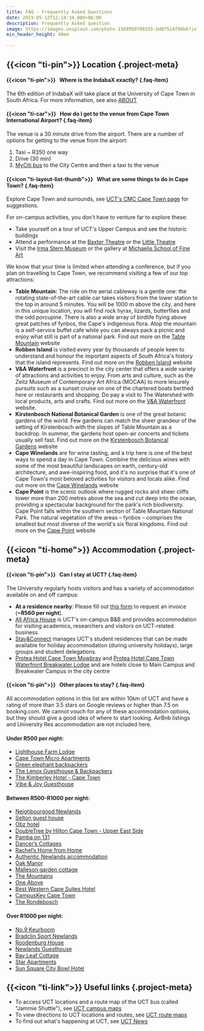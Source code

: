 ```yaml
---
title: FAQ - Frequently Asked Questions
date: 2019-05-12T12:14:34.000+06:00
description: Frequently Asked question
image: https://images.unsplash.com/photo-1589950708355-bd07514f96b6?ixlib=rb-4.0.3&ixid=MnwxMjA3fDB8MHxwaG90by1wYWdlfHx8fGVufDB8fHx8&auto=format&fit=crop&w=1491&q=80
min_header_height: 40em

---
```

## {{<icon "ti-pin">}} Location {.project-meta}

#### {{<icon "ti-pin">}} &nbsp; **Where is the IndabaX exactly?** {.faq-item}

The 6th edition of IndabaX will take place at the University of Cape Town in South Africa.
For more information, see also [ABOUT](/about)

#### {{<icon "ti-car">}} &nbsp; **How do I get to the venue from Cape Town International Airport?** {.faq-item}

The venue is a 30 minute drive from the airport. There are a number of options for getting to the venue from the airport:

1. Taxi ~ R350 one way
2. Drive (30 min)
3. [MyCiti bus](https://www.myciti.org.za/en/routes-stops/airport-services/) to the City Centre and then a taxi to the venue

#### {{<icon "ti-layout-list-thumb">}} &nbsp; **What are some things to do in Cape Town?** {.faq-item}

Explore Cape Town and surrounds, see [UCT's CMC Cape Town page](http://www.cmc.uct.ac.za/cmc/destination-cape-town) for suggestions.

For on-campus activities, you don't have to venture far to explore these:

- Take yourself on a tour of UCT's Upper Campus and see the historic buildings
- Attend a performance at the [Baxter Theatre](http://www.baxter.co.za/) or the [Little Theatre](http://www.ctdps.uct.ac.za/)
- Visit the [Irma Stern Museum](https://irmasternmuseum.co.za/) or the gallery at [Michaelis School of Fine Art](http://www.michaelis.uct.ac.za/)

We know that your time is limited when attending a conference, but if you plan on travelling to Cape Town, we recommend visiting a few of our top attractions: 

- **Table Mountain:** The ride on the aerial cableway is a gentle one: the rotating state-of-the-art cable car takes visitors from the lower station to the top in around 5 minutes. You will be 1000 m above the city, and here in this unique location, you will find rock hyrax, lizards, butterflies and the odd porcupine. There is also a wide array of birdlife flying above great patches of fynbos, the Cape's indigenous flora. Atop the mountain is a self-service buffet cafe while you can always pack a picnic and enjoy what still is part of a national park. Find out more on the [Table Mountain](https://www.tablemountain.net/) website
- **Robben Island** is visited every year by thousands of people keen to understand and honour the important aspects of South Africa's history that the island represents. Find out more on the [Robben Island](http://www.robben-island.org.za/) website
- **V&A Waterfront** is a precinct in the city center that offers a wide variety of attractions and activities to enjoy. From arts and culture, such as the Zeitz Museum of Contemporary Art Africa (MOCAA) to more leisurely pursuits such as a sunset cruise on one of the chartered boats berthed here or restaurants and shopping. Do pay a visit to The Watershed with local products, arts and crafts. Find out more on the [V&A Waterfront](https://www.waterfront.co.za/) website.
- **Kirstenbosch National Botanical Garden** is one of the great botanic gardens of the world. Few gardens can match the sheer grandeur of the setting of Kirstenbosch with the slopes of Table Mountain as a backdrop. In summer, the gardens host open-air concerts and tickets usually sell fast. Find out more on the [Kirstenbosch Botanical Gardens](https://www.sanbi.org/gardens/kirstenbosch/) website
- **Cape Winelands** are for wine tasting, and a trip here is one of the best ways to spend a day in Cape Town. Combine the delicious wines with some of the most beautiful landscapes on earth, century-old architecture, and awe-inspiring food, and it's no surprise that it's one of Cape Town's most beloved activities for visitors and locals alike. Find out more on the [Cape Winelands](https://www.sa-venues.com/attractionswc/capewinelands-attractions.htm) [](https://www.tablemountain.net/) website
- **Cape Point** is the scenic outlook where rugged rocks and sheer cliffs tower more than 200 metres above the sea and cut deep into the ocean, providing a spectacular background for the park's rich biodiversity. Cape Point falls within the southern section of Table Mountain National Park. The natural vegetation of the areas – fynbos – comprises the smallest but most diverse of the world's six floral kingdoms. Find out more on the [Cape Point](https://capepoint.co.za/) ​​​​​website

## {{<icon "ti-home">}} Accommodation {.project-meta}

#### {{<icon "ti-pin">}} &nbsp; **Can I stay at UCT?** {.faq-item}

The University regularly hosts visitors and has a variety of accommodation available on and off campus:

- **At a residence nearby**: Please fill out [this form](https://forms.gle/bLDMy3aehPM65zcG6) to request an invoice (**~R560 per night**).
- [All Africa House](http://www.stayandconnect.uct.ac.za/sc/all-africa-house) is UCT's on-campus B&B and provides accommodation for visiting academics, researchers and visitors on UCT-related business. 
- [Stay&Connect](http://www.stayandconnect.uct.ac.za/) manages UCT's student residences that can be made available for holiday accommodation (during university holidays), large groups and student delegations. 
- [Protea Hotel Cape Town Mowbray](https://www.marriott.com/hotels/travel/cptmw-protea-hotel-cape-town-mowbray/?scid=bb1a189a-fec3-4d19-a255-54ba596febe2&y_source=1_NDIyOTI2OC03MTUtbG9jYXRpb24uZ29vZ2xlX3dlYnNpdGVfb3ZlcnJpZGU=) and [Protea Hotel Cape Town Waterfront Breakwater Lodge](https://www.marriott.com/hotels/travel/cptbr-protea-hotel-cape-town-waterfront-breakwater-lodge/?scid=bb1a189a-fec3-4d19-a255-54ba596febe2&y_source=1_NDExODU1OS03MTUtbG9jYXRpb24uZ29vZ2xlX3dlYnNpdGVfb3ZlcnJpZGU%3D) and are hotels close to Main Campus and Breakwater Campus in the city centre

#### {{<icon "ti-pin">}} &nbsp; **Other places to stay?** {.faq-item}

All accommodation options in this list are within 10km of UCT and have a rating of more than 3.5 stars on Google reviews or higher than 7.5 on booking.com.
We cannot vouch for any of these accommodation options, but they should give a good idea of where to start looking. AirBnb listings and University Res accommodation are not included here. 

#### Under R500 per night: 
* [Lighthouse Farm Lodge](https://www.google.com/travel/search?q=accommodation%20map%20google%20kramer%20law%20building&g2lb=2502548%2C2503771%2C2503781%2C4258168%2C4270442%2C4284970%2C4291517%2C4306835%2C4597339%2C4757164%2C4814050%2C4850738%2C4864715%2C4874190%2C4886480%2C4893075%2C4924070%2C4965990%2C4985712%2C4990494%2C72248281%2C72262109%2C72271797%2C72272556%2C72281254%2C72286089%2C72288621&hl=en-ZA&gl=za&cs=1&ssta=1&ts=CAESCgoCCAMKAggDEAAaGwoZEhc6FU11aXplbmJlcmcsIENhcGUgVG93bioaCgU6A1pBUiIRCgUKA1pBUhIICgNaQVIQ8QM&qs=CAAgACgAMiZDaGdJbTkzTzE5S3E0TnkxQVJvTEwyY3ZNWGN3YURSNFpuRVFBUUgA&ap=KigKEgkjeKVrOPtAwBF4yf8Ud3oyQBISCWQVHGPL9EDAEXjJ_7RofzJAMABoAQ&ictx=3&sa=X&ved=0CAAQ5JsGahgKEwiQqISBxM3_AhUAAAAAHQAAAAAQvxw)
* [Cape Town Micro Apartments](https://www.google.com/travel/search?q=accommodation%20map%20google%20university%20of%20cape%20town&g2lb=2502548%2C2503771%2C2503781%2C4258168%2C4270442%2C4284970%2C4291517%2C4306835%2C4597339%2C4757164%2C4814050%2C4850738%2C4864715%2C4874190%2C4886480%2C4893075%2C4924070%2C4965990%2C4985712%2C4990494%2C72248281%2C72262109%2C72271797%2C72272556%2C72281254%2C72286089%2C72288621&hl=en-ZA&gl=za&cs=1&ssta=1&ts=CAISCgoCCAMKAggDEAAaYgpEEkAyJTB4MWRjYzVkMjJiNzc4YjQwMToweDVmOTBlNGRjMTliNWZhNGU6F1VuaXZlcnNpdHkgT2YgQ2FwZSBUb3duGgASGhIUCgcI5w8QBxgLEgcI5w8QBxgPGAQyAggBKhAKBToDWkFSGgAiBRIDEPED&qs=CAEyJ0Noa1F2YWI5eHN1RmdOa2VHZzB2Wnk4eE1XeDBOak5yT0dNNUVBSTgGQgsJ95FePawVw88YAUILCZuu8ypVgbm1GAFCCwlmE8oW1-9TaRgBQgsJVzyUCVGnSKkYAUILCcsc2VfQHo7nGAFCCwnva6dpzoWQjBgBSABaAggB&ap=KigKEgkH-wDDy_tAwBHVcesA23UyQBISCcc-1Y2n-UDAEdVx62jIejJAMABoAQ&ictx=3&sa=X&ved=0CAAQ5JsGahgKEwiQqISBxM3_AhUAAAAAHQAAAAAQjx0)
* [Green elephant backpackers](https://www.google.com/travel/search?q=accommodation%20map%20google%20university%20of%20cape%20town&g2lb=2502548%2C2503771%2C2503781%2C4258168%2C4270442%2C4284970%2C4291517%2C4306835%2C4597339%2C4757164%2C4814050%2C4850738%2C4864715%2C4874190%2C4886480%2C4893075%2C4924070%2C4965990%2C4985712%2C4990494%2C72248281%2C72262109%2C72271797%2C72272556%2C72281254%2C72286089%2C72288621&hl=en-ZA&gl=za&cs=1&ssta=1&ts=CAISCgoCCAMKAggDEAAaYgpEEkAyJTB4MWRjYzVkMjJiNzc4YjQwMToweDVmOTBlNGRjMTliNWZhNGU6F1VuaXZlcnNpdHkgT2YgQ2FwZSBUb3duGgASGhIUCgcI5w8QBxgLEgcI5w8QBxgPGAQyAggBKhAKBToDWkFSGgAiBRIDEPED&qs=CAEyJENoY0k1cWFvdHZINi02bHBHZ3N2Wnk4eGRHUjBORE55ZEJBQjgGQgsJ95FePawVw88YAUILCZuu8ypVgbm1GAFCCwlmE8oW1-9TaRgBQgsJVzyUCVGnSKkYAUILCcsc2VfQHo7nGAFCCwnva6dpzoWQjBgBSABaAggB&ap=KigKEgkH-wDDy_tAwBHVcesA23UyQBISCcc-1Y2n-UDAEdVx62jIejJAMABoAQ&ictx=3&sa=X&ved=0CAAQ5JsGahgKEwiQqISBxM3_AhUAAAAAHQAAAAAQwh0) 
* [The Lenox Guesthouse & Backpackers](https://www.google.com/travel/search?q=accommodation%20map%20google%20university%20of%20cape%20town&g2lb=2502548%2C2503771%2C2503781%2C4258168%2C4270442%2C4284970%2C4291517%2C4306835%2C4597339%2C4757164%2C4814050%2C4850738%2C4864715%2C4874190%2C4886480%2C4893075%2C4924070%2C4965990%2C4985712%2C4990494%2C72248281%2C72262109%2C72271797%2C72272556%2C72281254%2C72286089%2C72288621&hl=en-ZA&gl=za&cs=1&ssta=1&ts=CAISCgoCCAMKAggDEAAaYgpEEkAyJTB4MWRjYzVkMjJiNzc4YjQwMToweDVmOTBlNGRjMTliNWZhNGU6F1VuaXZlcnNpdHkgT2YgQ2FwZSBUb3duGgASGhIUCgcI5w8QBxgLEgcI5w8QBxgPGAQyAggBKhAKBToDWkFSGgAiBRIDEPED&qs=CAEyJENoY0lvcTYxNHFXbTEtUm9HZ3N2Wnk4eGRHUmZYM2N4WHhBQjgGQgsJ95FePawVw88YAUILCZuu8ypVgbm1GAFCCwlmE8oW1-9TaRgBQgsJVzyUCVGnSKkYAUILCcsc2VfQHo7nGAFCCwnva6dpzoWQjBgBSABaAggB&ap=KigKEgl5lV0K-fxAwBFfeB7rS2YyQBISCVwnzcxn9EDAEV94HosKcTJAMABoAQ&ictx=3&sa=X&ved=0CAAQ5JsGahgKEwiQqISBxM3_AhUAAAAAHQAAAAAQpR4)
* [The Kimberley Hotel - Cape Town](https://www.google.com/travel/search?q=accommodation%20map%20google%20university%20of%20cape%20town&g2lb=2502548%2C2503771%2C2503781%2C4258168%2C4270442%2C4284970%2C4291517%2C4306835%2C4597339%2C4757164%2C4814050%2C4850738%2C4864715%2C4874190%2C4886480%2C4893075%2C4924070%2C4965990%2C4985712%2C4990494%2C72248281%2C72262109%2C72271797%2C72272556%2C72281254%2C72286089%2C72288621&hl=en-ZA&gl=za&cs=1&ssta=1&ts=CAISCgoCCAMKAggDEAAaYgpEEkAyJTB4MWRjYzVkMjJiNzc4YjQwMToweDVmOTBlNGRjMTliNWZhNGU6F1VuaXZlcnNpdHkgT2YgQ2FwZSBUb3duGgASGhIUCgcI5w8QBxgLEgcI5w8QBxgPGAQyAggBKhAKBToDWkFSGgAiBRIDEPED&qs=CAEyJkNoZ0lvNHl3aFlQanpmdktBUm9MTDJjdk1YUjBiREIyY25RUUFROAZCCwn3kV49rBXDzxgBQgsJm67zKlWBubUYAUILCWYTyhbX71NpGAFCCwlXPJQJUadIqRgBQgsJyxzZV9AejucYAUILCe9rp2nOhZCMGAFIAFoCCAE&ap=KigKEgmvn7IWmfxAwBGvZYB_o2YyQBISCc8w0MUH9EDAEa9lgB9icTJAMABoAQ&ictx=3&sa=X&ved=0CAAQ5JsGahgKEwiQqISBxM3_AhUAAAAAHQAAAAAQ4x4)
* [Vibe & Joy Guesthouse](https://www.google.com/travel/search?q=accommodation%20map%20google%20university%20of%20cape%20town&g2lb=2502548%2C2503771%2C2503781%2C4258168%2C4270442%2C4284970%2C4291517%2C4306835%2C4597339%2C4757164%2C4814050%2C4850738%2C4864715%2C4874190%2C4886480%2C4893075%2C4924070%2C4965990%2C4985712%2C4990494%2C72248281%2C72262109%2C72271797%2C72272556%2C72281254%2C72286089%2C72288621&hl=en-ZA&gl=za&cs=1&ssta=1&ts=CAISCgoCCAMKAggDEAAaYgpEEkAyJTB4MWRjYzVkMjJiNzc4YjQwMToweDVmOTBlNGRjMTliNWZhNGU6F1VuaXZlcnNpdHkgT2YgQ2FwZSBUb3duGgASGhIUCgcI5w8QBxgLEgcI5w8QBxgPGAQyAggBKhAKBToDWkFSGgAiBRIDEPED&qs=CAEyKENob0k1cXpyLWM3Z2xfYlVBUm9OTDJjdk1URjBOMll6ZHpJNFpCQUI4BkILCfeRXj2sFcPPGAFCCwmbrvMqVYG5tRgBQgsJZhPKFtfvU2kYAUILCVc8lAlRp0ipGAFCCwnLHNlX0B6O5xgBQgsJ72unac6FkIwYAUgAWgIIAQ&ap=KigKEgmOrX7whf1AwBGK-RGm724yQBISCRfPTc_09EDAEYr5EUaueTJAMABoAQ&ictx=3&sa=X&ved=0CAAQ5JsGahgKEwiQqISBxM3_AhUAAAAAHQAAAAAQsR8) 

#### Between R500-R1000 per night: 
* [Neighbourgood Newlands](https://www.google.com/travel/search?q=accommodation%20map%20google%20university%20of%20cape%20town&g2lb=2502548%2C2503771%2C2503781%2C4258168%2C4270442%2C4284970%2C4291517%2C4306835%2C4597339%2C4757164%2C4814050%2C4850738%2C4864715%2C4874190%2C4886480%2C4893075%2C4924070%2C4965990%2C4985712%2C4990494%2C72248281%2C72262109%2C72271797%2C72272556%2C72281254%2C72286089%2C72288621&hl=en-ZA&gl=za&cs=1&ssta=1&ts=CAESCgoCCAMKAggDEAAaYgpEEkAyJTB4MWRjYzVkMjJiNzc4YjQwMToweDVmOTBlNGRjMTliNWZhNGU6F1VuaXZlcnNpdHkgT2YgQ2FwZSBUb3duGgASGhIUCgcI5w8QBxgLEgcI5w8QBxgPGAQyAggBKhUKBToDWkFSGgAiCgoDEP8DEgMQgAg&qs=CAEyuwFDZ3NJcFl5ZjBMRC1qX2EzQVJBQkdudEJTVUkwYVZSa1pVTnlTbUZCZDNoUVh6QldUMEZ0VnpkWVFXbDVUSGwyVW0xU1h6VmZSbkppZDNCUlFWQlZia1puTjFaSVdETm1ObWg0Y1hwcGJHUjJjRXR2YmtOQ2NIVmFjMG8wZDI5WVRqaHhRVlJqVFdWaFdGZ3RWblYxUVhCR2IwaFlNM3BDV0hkR2FrTlpNSGswVVd4U2FUSjRhRkJ1UWxrOAZCCwn3kV49rBXDzxgBQgsJm67zKlWBubUYAUILCWYTyhbX71NpGAFCCwlXPJQJUadIqRgBQgsJyxzZV9AejucYAUILCe9rp2nOhZCMGAFIAFoCCAE&ap=KigKEglcio910_xAwBEJ2uSgRHQyQBISCStdGKtm9kDAEQna5ED4ejJAMAFoAQ&ictx=1&sa=X&ved=0CAAQ5JsGahcKEwio6667xc3_AhUAAAAAHQAAAAAQCw)
* [Selton guest house](https://www.google.com/travel/search?q=accommodation%20map%20google%20university%20of%20cape%20town&g2lb=2502548%2C2503771%2C2503781%2C4258168%2C4270442%2C4284970%2C4291517%2C4306835%2C4597339%2C4757164%2C4814050%2C4850738%2C4864715%2C4874190%2C4886480%2C4893075%2C4924070%2C4965990%2C4985712%2C4990494%2C72248281%2C72262109%2C72271797%2C72272556%2C72281254%2C72286089%2C72288621&hl=en-ZA&gl=za&cs=1&ssta=1&ts=CAESCgoCCAMKAggDEAAaYgpEEkAyJTB4MWRjYzVkMjJiNzc4YjQwMToweDVmOTBlNGRjMTliNWZhNGU6F1VuaXZlcnNpdHkgT2YgQ2FwZSBUb3duGgASGhIUCgcI5w8QBxgLEgcI5w8QBxgPGAQyAggBKhUKBToDWkFSGgAiCgoDEP8DEgMQgAg&qs=CAEyuwFDZ29JcGNfQXMtVEh3ZlI4RUFFYWZFRkpRalJwVkdad1NsTnBZa3RUVWtaUmNIa3lkVUpaWldOWVJGUm5OR3hFWDBKSVpHWmtOVFZLYzFkWU1tdHVWVWcyVVVKSlFuVkpNWEkwVTJSWlRqUndaMWwwT0ZZM1dpMVlialpDTmtWelpVaDZPVFpDY3pCbVp6TmtNakkxUlZwS2NVWklVRWxEVTFScVlqbGxjV3A2UlhCbkxWOW5VbkU1WlVJOAZCCwn3kV49rBXDzxgBQgsJm67zKlWBubUYAUILCWYTyhbX71NpGAFCCwlXPJQJUadIqRgBQgsJyxzZV9AejucYAUILCe9rp2nOhZCMGAFIAFoCCAE&ap=KigKEgmzI0JnLP1AwBEYVbnb8HkyQBISCTJyNt1e_EDAERhVuQ-PejJAMAFoAQ&ictx=1&sa=X&ved=0CAAQ5JsGahcKEwjIlPjnxc3_AhUAAAAAHQAAAAAQCw)
* [Obz hotel](https://www.google.com/travel/search?q=accommodation%20map%20google%20university%20of%20cape%20town&g2lb=2502548%2C2503771%2C2503781%2C4258168%2C4270442%2C4284970%2C4291517%2C4306835%2C4597339%2C4757164%2C4814050%2C4850738%2C4864715%2C4874190%2C4886480%2C4893075%2C4924070%2C4965990%2C4985712%2C4990494%2C72248281%2C72262109%2C72271797%2C72272556%2C72281254%2C72286089%2C72288621&hl=en-ZA&gl=za&cs=1&ssta=1&ts=CAESCgoCCAMKAggDEAAaYgpEEkAyJTB4MWRjYzVkMjJiNzc4YjQwMToweDVmOTBlNGRjMTliNWZhNGU6F1VuaXZlcnNpdHkgT2YgQ2FwZSBUb3duGgASGhIUCgcI5w8QBxgLEgcI5w8QBxgPGAQyAggBKhUKBToDWkFSGgAiCgoDEP8DEgMQgAg&qs=CAEyKENob0kxX2pRekpEcXFhU3BBUm9OTDJjdk1URnlNemRxTTJwdE14QUI4BkILCfeRXj2sFcPPGAFCCwmbrvMqVYG5tRgBQgsJZhPKFtfvU2kYAUILCVc8lAlRp0ipGAFCCwnLHNlX0B6O5xgBQgsJ72unac6FkIwYAUgAWgIIAQ&ap=KigKEglcio910_xAwBEJ2uSgRHQyQBISCStdGKtm9kDAEQna5ED4ejJAMAFoAQ&ictx=1&sa=X&ved=0CAAQ5JsGahcKEwjo_6_pxc3_AhUAAAAAHQAAAAAQDQ)
* [DoubleTree by Hilton Cape Town - Upper East Side](https://www.google.com/travel/search?q=accommodation%20map%20google%20university%20of%20cape%20town&g2lb=2502548%2C2503771%2C2503781%2C4258168%2C4270442%2C4284970%2C4291517%2C4306835%2C4597339%2C4757164%2C4814050%2C4850738%2C4864715%2C4874190%2C4886480%2C4893075%2C4924070%2C4965990%2C4985712%2C4990494%2C72248281%2C72262109%2C72271797%2C72272556%2C72281254%2C72286089%2C72288621&hl=en-ZA&gl=za&cs=1&ssta=1&ts=CAESCgoCCAMKAggDEAAaYgpEEkAyJTB4MWRjYzVkMjJiNzc4YjQwMToweDVmOTBlNGRjMTliNWZhNGU6F1VuaXZlcnNpdHkgT2YgQ2FwZSBUb3duGgASGhIUCgcI5w8QBxgLEgcI5w8QBxgPGAQyAggBKhUKBToDWkFSGgAiCgoDEP8DEgMQgAg&qs=CAEyJENoY0lndTJWa3ZPSm43WkhHZ3N2Wnk4eGRHY3paR000TVJBQjgGQgsJ95FePawVw88YAUILCZuu8ypVgbm1GAFCCwlmE8oW1-9TaRgBQgsJVzyUCVGnSKkYAUILCcsc2VfQHo7nGAFCCwnva6dpzoWQjBgBSABaAggB&ap=KigKEglcio910_xAwBEJ2uSgRHQyQBISCStdGKtm9kDAEQna5ED4ejJAMAFoAQ&ictx=1&sa=X&ved=0CAAQ5JsGahcKEwjY-ZHrxc3_AhUAAAAAHQAAAAAQCw) 
* [Pamba on 131](https://www.google.com/travel/search?q=accommodation%20map%20google%20university%20of%20cape%20town&g2lb=2502548%2C2503771%2C2503781%2C4258168%2C4270442%2C4284970%2C4291517%2C4306835%2C4597339%2C4757164%2C4814050%2C4850738%2C4864715%2C4874190%2C4886480%2C4893075%2C4924070%2C4965990%2C4985712%2C4990494%2C72248281%2C72262109%2C72271797%2C72272556%2C72281254%2C72286089%2C72288621&hl=en-ZA&gl=za&cs=1&ssta=1&ts=CAESCgoCCAMKAggDEAAaYgpEEkAyJTB4MWRjYzVkMjJiNzc4YjQwMToweDVmOTBlNGRjMTliNWZhNGU6F1VuaXZlcnNpdHkgT2YgQ2FwZSBUb3duGgASGhIUCgcI5w8QBxgLEgcI5w8QBxgPGAQyAggBKhUKBToDWkFSGgAiCgoDEP8DEgMQgAg&qs=CAEyJ0Noa0k2NDJmNk9qTXhvOExHZzB2Wnk4eE1XNTRibmMwWjNSeEVBRTgGQgsJ95FePawVw88YAUILCZuu8ypVgbm1GAFCCwlmE8oW1-9TaRgBQgsJVzyUCVGnSKkYAUILCcsc2VfQHo7nGAFCCwnva6dpzoWQjBgBSABaAggB&ap=KigKEglIXVlrLv1AwBEJ2uTA53QyQBISCYdIn67B9kDAEQna5GCbezJAMAFoAQ&ictx=1&sa=X&ved=0CAAQ5JsGahcKEwiIrJK3xs3_AhUAAAAAHQAAAAAQCw)
* [Dancer’s Cottages](https://www.google.com/travel/search?q=accommodation%20map%20google%20university%20of%20cape%20town&g2lb=2502548%2C2503771%2C2503781%2C4258168%2C4270442%2C4284970%2C4291517%2C4306835%2C4597339%2C4757164%2C4814050%2C4850738%2C4864715%2C4874190%2C4886480%2C4893075%2C4924070%2C4965990%2C4985712%2C4990494%2C72248281%2C72262109%2C72271797%2C72272556%2C72281254%2C72286089%2C72288621&hl=en-ZA&gl=za&cs=1&ssta=1&ts=CAESCgoCCAMKAggDEAAaYgpEEkAyJTB4MWRjYzVkMjJiNzc4YjQwMToweDVmOTBlNGRjMTliNWZhNGU6F1VuaXZlcnNpdHkgT2YgQ2FwZSBUb3duGgASGhIUCgcI5w8QBxgLEgcI5w8QBxgPGAQyAggBKhUKBToDWkFSGgAiCgoDEP8DEgMQgAg&qs=CAEyJ0Noa0l5NXVzMG9YanV2QS1HZzB2Wnk4eE1XUm1NSEI1T1RGeEVBRTgGQgsJ95FePawVw88YAUILCZuu8ypVgbm1GAFCCwlmE8oW1-9TaRgBQgsJVzyUCVGnSKkYAUILCcsc2VfQHo7nGAFCCwnva6dpzoWQjBgBSABaAggB&ap=KigKEglIXVlrLv1AwBEJ2uTA53QyQBISCYdIn67B9kDAEQna5GCbezJAMAFoAQ&ictx=1&sa=X&ved=0CAAQ5JsGahcKEwjw3Ki5xs3_AhUAAAAAHQAAAAAQCw)
* [Rachel’s Home from Home](https://www.google.com/travel/search?q=accommodation%20map%20google%20university%20of%20cape%20town&g2lb=2502548%2C2503771%2C2503781%2C4258168%2C4270442%2C4284970%2C4291517%2C4306835%2C4597339%2C4757164%2C4814050%2C4850738%2C4864715%2C4874190%2C4886480%2C4893075%2C4924070%2C4965990%2C4985712%2C4990494%2C72248281%2C72262109%2C72271797%2C72272556%2C72281254%2C72286089%2C72288621&hl=en-ZA&gl=za&cs=1&ssta=1&ts=CAESCgoCCAMKAggDEAAaYgpEEkAyJTB4MWRjYzVkMjJiNzc4YjQwMToweDVmOTBlNGRjMTliNWZhNGU6F1VuaXZlcnNpdHkgT2YgQ2FwZSBUb3duGgASGhIUCgcI5w8QBxgLEgcI5w8QBxgPGAQyAggBKhUKBToDWkFSGgAiCgoDEP8DEgMQgAg&qs=CAEyJ0Noa0kxc3Fnc3JLem1wSi1HZzB2Wnk4eE1XSTNNMnBqWDIwd0VBRTgGQgsJ95FePawVw88YAUILCZuu8ypVgbm1GAFCCwlmE8oW1-9TaRgBQgsJVzyUCVGnSKkYAUILCcsc2VfQHo7nGAFCCwnva6dpzoWQjBgBSABaAggB&ap=KigKEglIXVlrLv1AwBEJ2uTA53QyQBISCYdIn67B9kDAEQna5GCbezJAMAFoAQ&ictx=1&sa=X&ved=0CAAQ5JsGahcKEwigot26xs3_AhUAAAAAHQAAAAAQDQ)
* [Authentic Newlands accommodation](https://www.google.com/travel/search?q=accommodation%20map%20google%20university%20of%20cape%20town&g2lb=2502548%2C2503771%2C2503781%2C4258168%2C4270442%2C4284970%2C4291517%2C4306835%2C4597339%2C4757164%2C4814050%2C4850738%2C4864715%2C4874190%2C4886480%2C4893075%2C4924070%2C4965990%2C4985712%2C4990494%2C72248281%2C72262109%2C72271797%2C72272556%2C72281254%2C72286089%2C72288621&hl=en-ZA&gl=za&cs=1&ssta=1&ts=CAESCgoCCAMKAggDEAAaYgpEEkAyJTB4MWRjYzVkMjJiNzc4YjQwMToweDVmOTBlNGRjMTliNWZhNGU6F1VuaXZlcnNpdHkgT2YgQ2FwZSBUb3duGgASGhIUCgcI5w8QBxgLEgcI5w8QBxgPGAQyAggBKhUKBToDWkFSGgAiCgoDEP8DEgMQgAg&qs=CAEyKENob0kzdW5uZ1BDMHJZdTFBUm9OTDJjdk1URnVjbmt3YlRrMGR4QUI4BkILCfeRXj2sFcPPGAFCCwmbrvMqVYG5tRgBQgsJZhPKFtfvU2kYAUILCVc8lAlRp0ipGAFCCwnLHNlX0B6O5xgBQgsJ72unac6FkIwYAUgAWgIIAQ&ap=KigKEglIXVlrLv1AwBEJ2uTA53QyQBISCYdIn67B9kDAEQna5GCbezJAMAFoAQ&ictx=1&sa=X&ved=0CAAQ5JsGahcKEwiY-Ne8xs3_AhUAAAAAHQAAAAAQBw)
* [Oak Manor](https://www.google.com/travel/search?q=accommodation%20map%20google%20university%20of%20cape%20town&g2lb=2502548%2C2503771%2C2503781%2C4258168%2C4270442%2C4284970%2C4291517%2C4306835%2C4597339%2C4757164%2C4814050%2C4850738%2C4864715%2C4874190%2C4886480%2C4893075%2C4924070%2C4965990%2C4985712%2C4990494%2C72248281%2C72262109%2C72271797%2C72272556%2C72281254%2C72286089%2C72288621&hl=en-ZA&gl=za&cs=1&ssta=1&ts=CAESCgoCCAMKAggDEAAaYgpEEkAyJTB4MWRjYzVkMjJiNzc4YjQwMToweDVmOTBlNGRjMTliNWZhNGU6F1VuaXZlcnNpdHkgT2YgQ2FwZSBUb3duGgASGhIUCgcI5w8QBxgLEgcI5w8QBxgPGAQyAggBKhUKBToDWkFSGgAiCgoDEP8DEgMQgAg&qs=CAEyKENob0k0TWlSckw2MjBJZWFBUm9OTDJjdk1URm1jMjV4WnpSZlloQUI4BkILCfeRXj2sFcPPGAFCCwmbrvMqVYG5tRgBQgsJZhPKFtfvU2kYAUILCVc8lAlRp0ipGAFCCwnLHNlX0B6O5xgBQgsJ72unac6FkIwYAUgAWgIIAQ&ap=KigKEglIXVlrLv1AwBEJ2uTA53QyQBISCYdIn67B9kDAEQna5GCbezJAMAFoAQ&ictx=1&sa=X&ved=0CAAQ5JsGahcKEwiAjvq9xs3_AhUAAAAAHQAAAAAQDQ)
* [Malleson garden cottage](https://www.google.com/travel/search?q=accommodation%20map%20google%20university%20of%20cape%20town&g2lb=2502548%2C2503771%2C2503781%2C4258168%2C4270442%2C4284970%2C4291517%2C4306835%2C4597339%2C4757164%2C4814050%2C4850738%2C4864715%2C4874190%2C4886480%2C4893075%2C4924070%2C4965990%2C4985712%2C4990494%2C72248281%2C72262109%2C72271797%2C72272556%2C72281254%2C72286089%2C72288621&hl=en-ZA&gl=za&cs=1&ssta=1&ts=CAESCgoCCAMKAggDEAAaYgpEEkAyJTB4MWRjYzVkMjJiNzc4YjQwMToweDVmOTBlNGRjMTliNWZhNGU6F1VuaXZlcnNpdHkgT2YgQ2FwZSBUb3duGgASGhIUCgcI5w8QBxgLEgcI5w8QBxgPGAQyAggBKhUKBToDWkFSGgAiCgoDEP8DEgMQgAg&qs=CAEyKENob1FqS2pMZ2JPSGdJSzhBUm9OTDJjdk1URm5NRzAzTXpWeFloQUM4BkILCfeRXj2sFcPPGAFCCwmbrvMqVYG5tRgBQgsJZhPKFtfvU2kYAUILCVc8lAlRp0ipGAFCCwnLHNlX0B6O5xgBQgsJ72unac6FkIwYAUgAWgIIAQ&ap=KigKEgmUZKdyQP5AwBEJ2uRA4nIyQBISCXSSBnev9UDAEQna5OCgfTJAMABoAQ&ictx=1&sa=X&ved=0CAAQ5JsGahgKEwiQqISBxM3_AhUAAAAAHQAAAAAQsQo) 
* [The Mountains](https://www.google.com/travel/search?q=accommodation%20map%20google%20university%20of%20cape%20town&g2lb=2502548%2C2503771%2C2503781%2C4258168%2C4270442%2C4284970%2C4291517%2C4306835%2C4597339%2C4757164%2C4814050%2C4850738%2C4864715%2C4874190%2C4886480%2C4893075%2C4924070%2C4965990%2C4985712%2C4990494%2C72248281%2C72262109%2C72271797%2C72272556%2C72281254%2C72286089%2C72288621&hl=en-ZA&gl=za&cs=1&ssta=1&ts=CAESCgoCCAMKAggDEAAaYgpEEkAyJTB4MWRjYzVkMjJiNzc4YjQwMToweDVmOTBlNGRjMTliNWZhNGU6F1VuaXZlcnNpdHkgT2YgQ2FwZSBUb3duGgASGhIUCgcI5w8QBxgLEgcI5w8QBxgPGAQyAggBKhUKBToDWkFSGgAiCgoDEP8DEgMQgAg&qs=CAEyJ0Noa0k3b3Eyc0lUdHVNSUtHZzB2Wnk4eE1XZ3hNV3Q2YlY5b0VBRTgGQgsJ95FePawVw88YAUILCZuu8ypVgbm1GAFCCwlmE8oW1-9TaRgBQgsJVzyUCVGnSKkYAUILCcsc2VfQHo7nGAFCCwnva6dpzoWQjBgBSABaAggB&ap=KigKEgmCIhSM2_xAwBEnxrXCdG0yQBISCY5hk0hK9EDAESfGtWIzeDJAMABoAQ&ictx=1&sa=X&ved=0CAAQ5JsGahgKEwiQqISBxM3_AhUAAAAAHQAAAAAQnBA)
* [One Above](https://www.google.com/travel/search?q=accommodation%20map%20google%20university%20of%20cape%20town&g2lb=2502548%2C2503771%2C2503781%2C4258168%2C4270442%2C4284970%2C4291517%2C4306835%2C4597339%2C4757164%2C4814050%2C4850738%2C4864715%2C4874190%2C4886480%2C4893075%2C4924070%2C4965990%2C4985712%2C4990494%2C72248281%2C72262109%2C72271797%2C72272556%2C72281254%2C72286089%2C72288621&hl=en-ZA&gl=za&cs=1&ssta=1&ts=CAESCgoCCAMKAggDEAAaYgpEEkAyJTB4MWRjYzVkMjJiNzc4YjQwMToweDVmOTBlNGRjMTliNWZhNGU6F1VuaXZlcnNpdHkgT2YgQ2FwZSBUb3duGgASGhIUCgcI5w8QBxgLEgcI5w8QBxgPGAQyAggBKhUKBToDWkFSGgAiCgoDEP8DEgMQgAg&qs=CAEyKENob0k0N1BSN3R1TjhLN1dBUm9OTDJjdk1URm1jMnM0TmpFNGN4QUI4BkILCfeRXj2sFcPPGAFCCwmbrvMqVYG5tRgBQgsJZhPKFtfvU2kYAUILCVc8lAlRp0ipGAFCCwnLHNlX0B6O5xgBQgsJ72unac6FkIwYAUgAWgIIAQ&ap=KigKEgmxU2sp0fxAwBEnxrWiIGkyQBISCRg80-M_9EDAESfGtULfczJAMABoAQ&ictx=1&sa=X&ved=0CAAQ5JsGahgKEwiQqISBxM3_AhUAAAAAHQAAAAAQlBI)
* [Best Western Cape Suites Hotel](https://www.google.com/travel/search?q=accommodation%20map%20google%20university%20of%20cape%20town&g2lb=2502548%2C2503771%2C2503781%2C4258168%2C4270442%2C4284970%2C4291517%2C4306835%2C4597339%2C4757164%2C4814050%2C4850738%2C4864715%2C4874190%2C4886480%2C4893075%2C4924070%2C4965990%2C4985712%2C4990494%2C72248281%2C72262109%2C72271797%2C72272556%2C72281254%2C72286089%2C72288621&hl=en-ZA&gl=za&cs=1&ssta=1&ts=CAESCgoCCAMKAggDEAAaYgpEEkAyJTB4MWRjYzVkMjJiNzc4YjQwMToweDVmOTBlNGRjMTliNWZhNGU6F1VuaXZlcnNpdHkgT2YgQ2FwZSBUb3duGgASGhIUCgcI5w8QBxgLEgcI5w8QBxgPGAQyAggBKhUKBToDWkFSGgAiCgoDEP8DEgMQgAg&qs=CAEyKENob0lrYTNmMUpXZGlzTFJBUm9OTDJjdk1URmlOWE15WmpjM1poQUI4BkILCfeRXj2sFcPPGAFCCwmbrvMqVYG5tRgBQgsJZhPKFtfvU2kYAUILCVc8lAlRp0ipGAFCCwnLHNlX0B6O5xgBQgsJ72unac6FkIwYAUgAWgIIAQ&ap=KigKEgnMwBXvX_xAwBEnxrViQmkyQBISCdVbsZLO80DAESfGtQIBdDJAMABoAQ&ictx=1&sa=X&ved=0CAAQ5JsGahgKEwiQqISBxM3_AhUAAAAAHQAAAAAQphM) 
* [CampusKey Cape Town](https://www.booking.com/hotel/za/campuskey-staycations.html?aid=304142&label=gen173nr-1FCAEoggI46AdIM1gEaPsBiAEBmAExuAEZyAEM2AEB6AEB-AECiAIBqAIDuALTvb2kBsACAdICJDZiYWE2YWNlLTczZDAtNGFiNy04NzE0LWExODM2Yzg4MmNlZNgCBeACAQ&dest_id=0&nflt=price%3DZAR-500-1000-1&room1=A&group_adults=1&group_children=0&no_rooms=1&checkin=2023-07-11&checkout=2023-07-15&highlighted_blocks=578005403_373122053_1_0_0&atlas_src=sr_iw_title&ucfs=1)
* [The Rondebosch](https://www.booking.com/hotel/za/the-rondebosch.html?aid=304142&label=gen173nr-1FCAEoggI46AdIM1gEaPsBiAEBmAExuAEZyAEM2AEB6AEB-AECiAIBqAIDuALTvb2kBsACAdICJDZiYWE2YWNlLTczZDAtNGFiNy04NzE0LWExODM2Yzg4MmNlZNgCBeACAQ&atlas_src=sr_iw_btn;checkin=2023-07-11;checkout=2023-07-15;dest_id=0;dist=0;group_adults=1;group_children=0;highlighted_blocks=449147801_335352550_2_0_0;nflt=price%3DZAR-500-1000-1;no_rooms=1;room1=A;sb_price_type=total;type=total;ucfs=1&)


#### Over R1000 per night: 
* [No.9 Keurboom](https://www.google.com/travel/search?q=accommodation%20map%20google%20university%20of%20cape%20town&g2lb=2502548%2C2503771%2C2503781%2C4258168%2C4270442%2C4284970%2C4291517%2C4306835%2C4597339%2C4757164%2C4814050%2C4850738%2C4864715%2C4874190%2C4886480%2C4893075%2C4924070%2C4965990%2C4985712%2C4990494%2C72248281%2C72262109%2C72271797%2C72272556%2C72281254%2C72286089%2C72288621&hl=en-ZA&gl=za&cs=1&ssta=1&ts=CAISBgoCCAMQARpiCkQSQDIlMHgxZGNjNWQyMmI3NzhiNDAxOjB4NWY5MGU0ZGMxOWI1ZmE0ZToXVW5pdmVyc2l0eSBPZiBDYXBlIFRvd24aABIaEhQKBwjnDxAHGAsSBwjnDxAHGA8YBDICCAEqFwoFOgNaQVIaACIKCgMQgAgSAxD4GygH&qs=CAEyJ0Noa1F3dl9KN1pTTWhQMFpHZzB2Wnk4eE1YSm9jVFE1TjNvekVBSTgGQgsJ95FePawVw88YAUILCZuu8ypVgbm1GAFCCwlmE8oW1-9TaRgBQgsJVzyUCVGnSKkYAUILCcsc2VfQHo7nGAFCCwnva6dpzoWQjBgBSABaAggB&ap=KigKEgk6gTETZv1AwBERUa9_K3QyQBISCUwmk7Yd-UDAERFRr8-KeTJAMABoAQ&ictx=3&sa=X&ved=0CAAQ5JsGahgKEwiQqISBxM3_AhUAAAAAHQAAAAAQhiY)
* [Bradclin Sport Newlands](https://www.google.com/travel/search?q=accommodation%20map%20google%20university%20of%20cape%20town&g2lb=2502548%2C2503771%2C2503781%2C4258168%2C4270442%2C4284970%2C4291517%2C4306835%2C4597339%2C4757164%2C4814050%2C4850738%2C4864715%2C4874190%2C4886480%2C4893075%2C4924070%2C4965990%2C4985712%2C4990494%2C72248281%2C72262109%2C72271797%2C72272556%2C72281254%2C72286089%2C72288621&hl=en-ZA&gl=za&cs=1&ssta=1&ts=CAISBgoCCAMQARpiCkQSQDIlMHgxZGNjNWQyMmI3NzhiNDAxOjB4NWY5MGU0ZGMxOWI1ZmE0ZToXVW5pdmVyc2l0eSBPZiBDYXBlIFRvd24aABIaEhQKBwjnDxAHGAsSBwjnDxAHGA8YBDICCAEqFwoFOgNaQVIaACIKCgMQgAgSAxD4GygH&qs=CAEyKENob1EzSUdaeGR2SnJKTDBBUm9OTDJjdk1URnlhSEUxYUY5ek1oQUM4BkILCfeRXj2sFcPPGAFCCwmbrvMqVYG5tRgBQgsJZhPKFtfvU2kYAUILCVc8lAlRp0ipGAFCCwnLHNlX0B6O5xgBQgsJ72unac6FkIwYAUgAWgIIAQ&ap=KigKEgmKXDYmA_5AwBFAAnMOh3UyQBISCRoOatm6-UDAEUACc17mejJAMABoAQ&ictx=3&sa=X&ved=0CAAQ5JsGahgKEwiQqISBxM3_AhUAAAAAHQAAAAAQpyc)
* [Roodenburg House](https://www.google.com/travel/search?q=accommodation%20map%20google%20university%20of%20cape%20town&g2lb=2502548%2C2503771%2C2503781%2C4258168%2C4270442%2C4284970%2C4291517%2C4306835%2C4597339%2C4757164%2C4814050%2C4850738%2C4864715%2C4874190%2C4886480%2C4893075%2C4924070%2C4965990%2C4985712%2C4990494%2C72248281%2C72262109%2C72271797%2C72272556%2C72281254%2C72286089%2C72288621&hl=en-ZA&gl=za&cs=1&ssta=1&ts=CAISBgoCCAMQARpiCkQSQDIlMHgxZGNjNWQyMmI3NzhiNDAxOjB4NWY5MGU0ZGMxOWI1ZmE0ZToXVW5pdmVyc2l0eSBPZiBDYXBlIFRvd24aABIaEhQKBwjnDxAHGAsSBwjnDxAHGA8YBDICCAEqFwoFOgNaQVIaACIKCgMQgAgSAxD4GygH&qs=CAEyJ0Noa1FzclNEMzVHdnR2NU1HZzB2Wnk4eE1XczBjemczZVdkekVBSTgGQgsJ95FePawVw88YAUILCZuu8ypVgbm1GAFCCwlmE8oW1-9TaRgBQgsJVzyUCVGnSKkYAUILCcsc2VfQHo7nGAFCCwnva6dpzoWQjBgBSABaAggB&ap=KigKEgmoxTMyqP1AwBFAAnPueHYyQBISCec9Ptxf-UDAEUACcz7YezJAMABoAQ&ictx=3&sa=X&ved=0CAAQ5JsGahgKEwiQqISBxM3_AhUAAAAAHQAAAAAQ9yc)
* [Newlands Guesthouse](https://www.google.com/travel/search?q=accommodation%20map%20google%20university%20of%20cape%20town&g2lb=2502548%2C2503771%2C2503781%2C4258168%2C4270442%2C4284970%2C4291517%2C4306835%2C4597339%2C4757164%2C4814050%2C4850738%2C4864715%2C4874190%2C4886480%2C4893075%2C4924070%2C4965990%2C4985712%2C4990494%2C72248281%2C72262109%2C72271797%2C72272556%2C72281254%2C72286089%2C72288621&hl=en-ZA&gl=za&cs=1&ssta=1&ts=CAISBgoCCAMQARpiCkQSQDIlMHgxZGNjNWQyMmI3NzhiNDAxOjB4NWY5MGU0ZGMxOWI1ZmE0ZToXVW5pdmVyc2l0eSBPZiBDYXBlIFRvd24aABIaEhQKBwjnDxAHGAsSBwjnDxAHGA8YBDICCAEqFwoFOgNaQVIaACIKCgMQgAgSAxD4GygH&qs=CAEyKENob1FsNDZoNm8tNjVKeVVBUm9OTDJjdk1URnVZMkp0TVhrNFh4QUM4BkILCfeRXj2sFcPPGAFCCwmbrvMqVYG5tRgBQgsJZhPKFtfvU2kYAUILCVc8lAlRp0ipGAFCCwnLHNlX0B6O5xgBQgsJ72unac6FkIwYAUgAWgIIAQ&ap=KigKEgm3g4rnUf1AwBFAAnPu1XMyQBISCQQd5IgJ-UDAEUACcz41eTJAMABoAQ&ictx=3&sa=X&ved=0CAAQ5JsGahgKEwiQqISBxM3_AhUAAAAAHQAAAAAQ0Sk)
* [Bay Leaf Cottage](https://www.google.com/travel/search?q=accommodation%20map%20google%20university%20of%20cape%20town&g2lb=2502548%2C2503771%2C2503781%2C4258168%2C4270442%2C4284970%2C4291517%2C4306835%2C4597339%2C4757164%2C4814050%2C4850738%2C4864715%2C4874190%2C4886480%2C4893075%2C4924070%2C4965990%2C4985712%2C4990494%2C72248281%2C72262109%2C72271797%2C72272556%2C72281254%2C72286089%2C72288621&hl=en-ZA&gl=za&cs=1&ssta=1&ts=CAISBgoCCAMQARpiCkQSQDIlMHgxZGNjNWQyMmI3NzhiNDAxOjB4NWY5MGU0ZGMxOWI1ZmE0ZToXVW5pdmVyc2l0eSBPZiBDYXBlIFRvd24aABIaEhQKBwjnDxAHGAsSBwjnDxAHGA8YBDICCAEqFwoFOgNaQVIaACIKCgMQgAgSAxD4GygH&qs=CAEyKENob1F6WW1ieS15Tms4V1BBUm9OTDJjdk1URm1OMkpuTVY5amJSQUM4BkILCfeRXj2sFcPPGAFCCwmbrvMqVYG5tRgBQgsJZhPKFtfvU2kYAUILCVc8lAlRp0ipGAFCCwnLHNlX0B6O5xgBQgsJ72unac6FkIwYAUgAWgIIAQ&ap=KigKEgnEyRTU3PpAwBGFXfaIlnQyQBISCZNpFzaU9kDAEYVd9tj1eTJAMABoAQ&ictx=3&sa=X&ved=0CAAQ5JsGahgKEwiQqISBxM3_AhUAAAAAHQAAAAAQvSw)
* [Star Apartments](https://www.google.com/travel/search?q=accommodation%20map%20google%20university%20of%20cape%20town&g2lb=2502548%2C2503771%2C2503781%2C4258168%2C4270442%2C4284970%2C4291517%2C4306835%2C4597339%2C4757164%2C4814050%2C4850738%2C4864715%2C4874190%2C4886480%2C4893075%2C4924070%2C4965990%2C4985712%2C4990494%2C72248281%2C72262109%2C72271797%2C72272556%2C72281254%2C72286089%2C72288621&hl=en-ZA&gl=za&cs=1&ssta=1&ts=CAISBgoCCAMQARpiCkQSQDIlMHgxZGNjNWQyMmI3NzhiNDAxOjB4NWY5MGU0ZGMxOWI1ZmE0ZToXVW5pdmVyc2l0eSBPZiBDYXBlIFRvd24aABIaEhQKBwjnDxAHGAsSBwjnDxAHGA8YBDICCAEqFwoFOgNaQVIaACIKCgMQgAgSAxD4GygH&qs=CAEyKENob1F4UFg2LWR5Z2pOV0NBUm9OTDJjdk1URndZMng2T0hob2FoQUM4BkILCfeRXj2sFcPPGAFCCwmbrvMqVYG5tRgBQgsJZhPKFtfvU2kYAUILCVc8lAlRp0ipGAFCCwnLHNlX0B6O5xgBQgsJ72unac6FkIwYAUgAWgIIAQ&ap=KigKEgnd6k-aYPxAwBG6XMJqdm8yQBISCV__DT7P80DAEbpcwgo1ejJAMABoAQ&ictx=3&sa=X&ved=0CAAQ5JsGahgKEwiQqISBxM3_AhUAAAAAHQAAAAAQ6C0) 
* [Sun Square City Bowl Hotel](https://www.southernsun.com/sunsquare-cape-town-city-bowl)





## {{<icon "ti-link">}} Useful links {.project-meta}


- To access UCT locations and a route map of the UCT bus (called "Jammie Shuttle"), see [UCT campus maps](https://www.uct.ac.za/main/contacts/campus-maps)
- To view directions to UCT locations and routes, see [UCT route maps](https://www.uct.ac.za/main/contacts/route-maps)
- To find out what's happening at UCT, see [UCT News](https://www.news.uct.ac.za/)